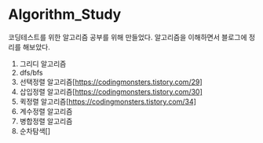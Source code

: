 # Algorithm_Study
코딩테스트를 위한 알고리즘 공부를 위해 만들었다.
알고리즘을 이해하면서 블로그에 정리를 해보았다.

1. 그리디 알고리즘
2. dfs/bfs
3. 선택정렬 알고리즘[https://codingmonsters.tistory.com/29]
4. 삽입정렬 알고리즘[https://codingmonsters.tistory.com/30]
5. 퀵정렬 알고리즘[https://codingmonsters.tistory.com/34]
6. 계수정렬 알고리즘
7. 병합정렬 알고리즘
8. 순차탐색[]